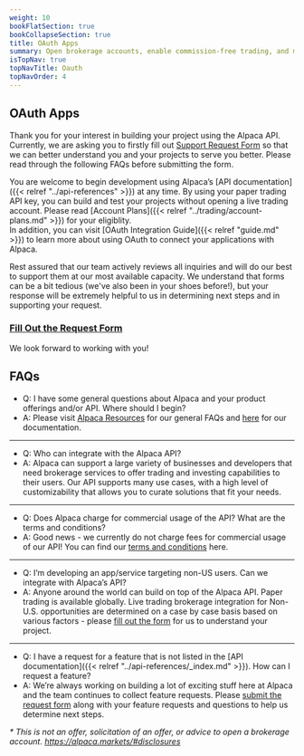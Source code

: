 ```yaml
---
weight: 10
bookFlatSection: true
bookCollapseSection: true
title: OAuth Apps
summary: Open brokerage accounts, enable commission-free trading, and manage the ongoing user experience with Alpaca Broker API
isTopNav: true
topNavTitle: Oauth
topNavOrder: 4
---
```


## OAuth Apps

Thank you for your interest in building your project using the Alpaca API. Currently, we are asking you to firstly fill out [Support Request Form](https://alpacamarkets.typeform.com/to/y2O8bdBA) so that we can better understand you and your projects to serve you better. Please read through the following FAQs before submitting the form.

You are welcome to begin development using Alpaca’s [API documentation]({{< relref "../api-references" >}}) at any time. By using your paper trading API key, you can build and test your projects without opening a live trading account. Please read [Account Plans]({{< relref "../trading/account-plans.md" >}}) for your eligiblity.  
In addition, you can visit [OAuth Integration Guide]({{< relref "guide.md" >}}) to learn more about using OAuth to connect your applications with Alpaca. 

Rest assured that our team actively reviews all inquiries and will do our best to support them at our most available capacity. We understand that forms can be a bit tedious (we've also been in your shoes before!), but your response will be extremely helpful to us in determining next steps and in supporting your request.

### [Fill Out the Request Form](https://alpacamarkets.typeform.com/to/y2O8bdBA)

We look forward to working with you!


## FAQs

- Q: I have some general questions about Alpaca and your product offerings and/or API. Where should I begin? 
- A: Please visit [Alpaca Resources](https://alpaca.markets/learn/) for our general FAQs and [here](https://alpaca.markets/docs/) for our documentation.

----

- Q: Who can integrate with the Alpaca API? 
- A: Alpaca can support a large variety of businesses and developers that need brokerage services to offer trading and investing capabilities to their users. Our API supports many use cases, with a high level of customizability that allows you to curate solutions that fit your needs. 

----

- Q: Does Alpaca charge for commercial usage of the API? What are the terms and conditions?
- A: Good news - we currently do not charge fees for commercial usage of our API! You can find our [terms and conditions](https://files.alpaca.markets/disclosures/alpaca_terms_and_conditions.pdf) here.

----

- Q: I’m developing an app/service targeting non-US users. Can we integrate with Alpaca’s API? 
- A: Anyone around the world can build on top of the Alpaca API. Paper trading is available globally. Live trading brokerage integration for Non-U.S. opportunities are determined on a case by case basis based on various factors - please [fill out the form](https://alpacamarkets.typeform.com/to/y2O8bdBA) for us to understand your project. 

----

- Q: I have a request for a feature that is not listed in the [API documentation]({{< relref "../api-references/_index.md" >}}). How can I request a feature?
- A: We’re always working on building a lot of exciting stuff here at Alpaca and the team continues to collect feature requests. Please [submit the request form](https://alpacamarkets.typeform.com/to/y2O8bdBA) along with your feature requests and questions to help us determine next steps. 

<i>\* This is not an offer, solicitation of an offer, or advice to open a brokerage account. https://alpaca.markets/#disclosures </i>

